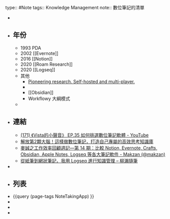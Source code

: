 type:: #Note
tags:: Knowledge Management
note:: 數位筆記的清單

-
- ## 年份
	- 1993 PDA
	- 2002 [[Evernote]]
	- 2016 [[Notion]]
	- 2020 [[Roam Research]]
	- 2020 [[Logseq]]
	- 其他
		- [Pioneering research. Self-hosted and multi-player.](https://www.athensresearch.org/)
		-
		- [[Obsidian]]
		- Workflowy 大綱模式
	-
- ## 連結
	- [(171) 《Vista的小聲音》 EP.35 如何挑選數位筆記軟體 - YouTube](https://www.youtube.com/watch?v=wOHIxTa3CN4&ab_channel=VistaCheng)
	- [解放第2顆大腦！這樣做數位筆記，打造自己專屬的高效思考知識庫](https://www.bnext.com.tw/article/65382/online-note)
	- [麥誠之工作效率回顧週記—第 14 期：比較 Notion, Evernote, Crafts, Obsidian, Apple Notes, Logseq 等各大筆記軟件 - Makzan (@makzan)](https://matters.news/@makzan/%E9%BA%A5%E8%AA%A0%E4%B9%8B%E5%B7%A5%E4%BD%9C%E6%95%88%E7%8E%87%E5%9B%9E%E9%A1%A7%E9%80%B1%E8%A8%98-%E7%AC%AC-14-%E6%9C%9F-%E6%AF%94%E8%BC%83-notion-evernote-crafts-obsidian-apple-notes-logseq-%E7%AD%89%E5%90%84%E5%A4%A7%E7%AD%86%E8%A8%98%E8%BB%9F%E4%BB%B6-bafyreiamprjgxdzqhefasmh3e75l6fnyx75u2jluzqw3coz5ynj42hok3e)
	- [從紙筆到網狀筆記，我用 Logseq 進行知識管理 – 柳瀨隨筆](https://yanase.tw/2021-09/)
-
- ## 列表
- {{query (page-tags NoteTakingApp) }}
-
-
-